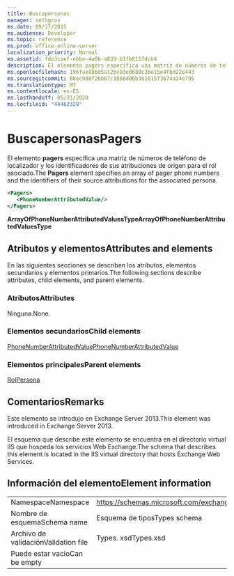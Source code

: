 ```yaml
---
title: Buscapersonas
manager: sethgros
ms.date: 09/17/2015
ms.audience: Developer
ms.topic: reference
ms.prod: office-online-server
localization_priority: Normal
ms.assetid: fde3caef-ebbe-4a0b-a839-b1fb8157dcb4
description: El elemento pagers especifica una matriz de números de teléfono de localizador y los identificadores de sus atribuciones de origen para el rol asociado.
ms.openlocfilehash: 196fae886d5a12bc03e0688c2be15e4fbd22e443
ms.sourcegitcommit: 88ec988f2bb67c1866d06b361615f3674a24e795
ms.translationtype: MT
ms.contentlocale: es-ES
ms.lasthandoff: 05/31/2020
ms.locfileid: "44462328"
---
```

# <a name="pagers"></a><span data-ttu-id="ad0ef-103">Buscapersonas</span><span class="sxs-lookup"><span data-stu-id="ad0ef-103">Pagers</span></span>

<span data-ttu-id="ad0ef-104">El elemento **pagers** especifica una matriz de números de teléfono de localizador y los identificadores de sus atribuciones de origen para el rol asociado.</span><span class="sxs-lookup"><span data-stu-id="ad0ef-104">The **Pagers** element specifies an array of pager phone numbers and the identifiers of their source attributions for the associated persona.</span></span> 
  
```XML
<Pagers>
   <PhoneNumberAttributedValue/>
</Pagers>

```

 <span data-ttu-id="ad0ef-105">**ArrayOfPhoneNumberAttributedValuesType**</span><span class="sxs-lookup"><span data-stu-id="ad0ef-105">**ArrayOfPhoneNumberAttributedValuesType**</span></span>
## <a name="attributes-and-elements"></a><span data-ttu-id="ad0ef-106">Atributos y elementos</span><span class="sxs-lookup"><span data-stu-id="ad0ef-106">Attributes and elements</span></span>

<span data-ttu-id="ad0ef-107">En las siguientes secciones se describen los atributos, elementos secundarios y elementos primarios.</span><span class="sxs-lookup"><span data-stu-id="ad0ef-107">The following sections describe attributes, child elements, and parent elements.</span></span>
  
### <a name="attributes"></a><span data-ttu-id="ad0ef-108">Atributos</span><span class="sxs-lookup"><span data-stu-id="ad0ef-108">Attributes</span></span>

<span data-ttu-id="ad0ef-109">Ninguna.</span><span class="sxs-lookup"><span data-stu-id="ad0ef-109">None.</span></span>
  
### <a name="child-elements"></a><span data-ttu-id="ad0ef-110">Elementos secundarios</span><span class="sxs-lookup"><span data-stu-id="ad0ef-110">Child elements</span></span>

[<span data-ttu-id="ad0ef-111">PhoneNumberAttributedValue</span><span class="sxs-lookup"><span data-stu-id="ad0ef-111">PhoneNumberAttributedValue</span></span>](phonenumberattributedvalue.md)
  
### <a name="parent-elements"></a><span data-ttu-id="ad0ef-112">Elementos principales</span><span class="sxs-lookup"><span data-stu-id="ad0ef-112">Parent elements</span></span>

[<span data-ttu-id="ad0ef-113">Rol</span><span class="sxs-lookup"><span data-stu-id="ad0ef-113">Persona</span></span>](persona.md)
  
## <a name="remarks"></a><span data-ttu-id="ad0ef-114">Comentarios</span><span class="sxs-lookup"><span data-stu-id="ad0ef-114">Remarks</span></span>

<span data-ttu-id="ad0ef-115">Este elemento se introdujo en Exchange Server 2013.</span><span class="sxs-lookup"><span data-stu-id="ad0ef-115">This element was introduced in Exchange Server 2013.</span></span>
  
<span data-ttu-id="ad0ef-116">El esquema que describe este elemento se encuentra en el directorio virtual IIS que hospeda los servicios Web Exchange.</span><span class="sxs-lookup"><span data-stu-id="ad0ef-116">The schema that describes this element is located in the IIS virtual directory that hosts Exchange Web Services.</span></span>
  
## <a name="element-information"></a><span data-ttu-id="ad0ef-117">Información del elemento</span><span class="sxs-lookup"><span data-stu-id="ad0ef-117">Element information</span></span>

|||
|:-----|:-----|
|<span data-ttu-id="ad0ef-118">Namespace</span><span class="sxs-lookup"><span data-stu-id="ad0ef-118">Namespace</span></span>  <br/> |https://schemas.microsoft.com/exchange/services/2006/types  <br/> |
|<span data-ttu-id="ad0ef-119">Nombre de esquema</span><span class="sxs-lookup"><span data-stu-id="ad0ef-119">Schema name</span></span>  <br/> |<span data-ttu-id="ad0ef-120">Esquema de tipos</span><span class="sxs-lookup"><span data-stu-id="ad0ef-120">Types schema</span></span>  <br/> |
|<span data-ttu-id="ad0ef-121">Archivo de validación</span><span class="sxs-lookup"><span data-stu-id="ad0ef-121">Validation file</span></span>  <br/> |<span data-ttu-id="ad0ef-122">Types. xsd</span><span class="sxs-lookup"><span data-stu-id="ad0ef-122">Types.xsd</span></span>  <br/> |
|<span data-ttu-id="ad0ef-123">Puede estar vacío</span><span class="sxs-lookup"><span data-stu-id="ad0ef-123">Can be empty</span></span>  <br/> ||
   

